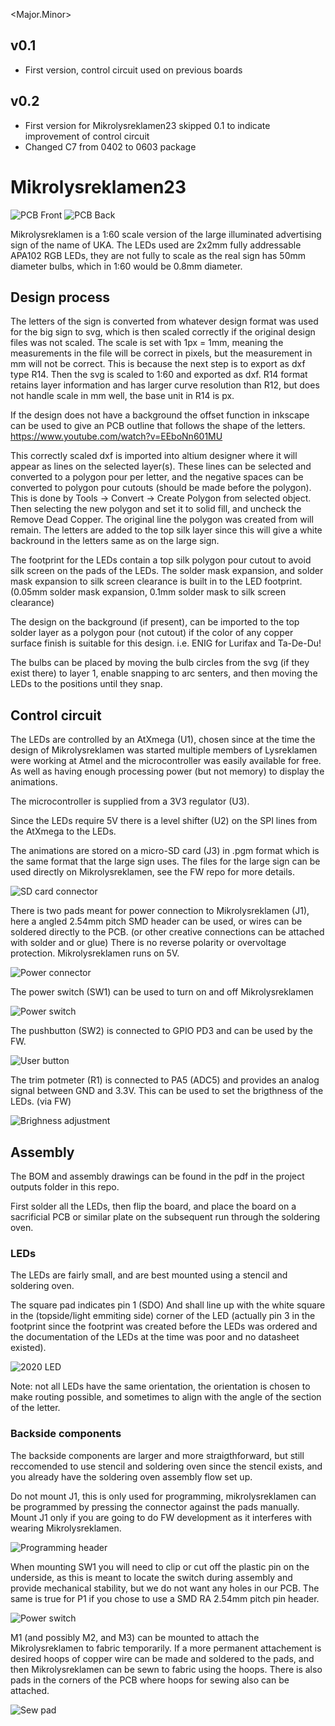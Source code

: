 \<Major.Minor\>

## v0.1
- First version, control circuit used on previous boards
## v0.2
- First version for Mikrolysreklamen23 skipped 0.1 to indicate improvement of control circuit
- Changed C7 from 0402 to 0603 package

# Mikrolysreklamen23

![PCB Front](img/PCB_Front.png "PCB Front")
![PCB Back](img/PCB_Back.png "PCB Back")

Mikrolysreklamen is a 1:60 scale version of the large illuminated advertising sign of the name of UKA. The LEDs used are 2x2mm fully addressable APA102 RGB LEDs, they are not fully to scale as the real sign has 50mm diameter bulbs, which in 1:60 would be 0.8mm diameter.

## Design process

The letters of the sign is converted from whatever design format was used for the big sign to svg, which is then scaled correctly if the original design files was not scaled. The scale is set with 1px = 1mm, meaning the measurements in the file will be correct in pixels, but the measurement in mm will not be correct. This is because the next step is to export as dxf type R14. Then the svg is scaled to 1:60 and exported as dxf. R14 format retains layer information and has larger curve resolution than R12, but does not handle scale in mm well, the base unit in R14 is px.

If the design does not have a background the offset function in inkscape can be used to give an PCB outline that follows the shape of the letters. https://www.youtube.com/watch?v=EEboNn601MU

This correctly scaled dxf is imported into altium designer where it will appear as lines on the selected layer(s). These lines can be selected and converted to a polygon pour per letter, and the negative spaces can be converted to polygon pour cutouts (should be made before the polygon). This is done by Tools -> Convert -> Create Polygon from selected object. Then selecting the new polygon and set it to solid fill, and uncheck the Remove Dead Copper. The original line the polygon was created from will remain. The letters are added to the top silk layer since this will give a white backround in the letters same as on the large sign.

The footprint for the LEDs contain a top silk polygon pour cutout to avoid silk screen on the pads of the LEDs. The solder mask expansion, and solder mask expansion to silk screen clearance is built in to the LED footprint. (0.05mm solder mask expansion, 0.1mm solder mask to silk screen clearance)

The design on the background (if present), can be imported to the top solder layer as a polygon pour (not cutout) if the color of any copper surface finish is suitable for this design. i.e. ENIG for Lurifax and Ta-De-Du!

The bulbs can be placed by moving the bulb circles from the svg (if they exist there) to layer 1, enable snapping to arc senters, and then moving the LEDs to the positions until they snap.

## Control circuit

The LEDs are controlled by an AtXmega (U1), chosen since at the time the design of Mikrolysreklamen was started multiple members of Lysreklamen were working at Atmel and the microcontroller was easily available for free. As well as having enough processing power (but not memory) to display the animations.

The microcontroller is supplied from a 3V3 regulator (U3).

Since the LEDs require 5V there is a level shifter (U2) on the SPI lines from the AtXmega to the LEDs.

The animations are stored on a micro-SD card (J3) in .pgm format which is the same format that the large sign uses. The files for the large sign can be used directly on Mikrolysreklamen, see the FW repo for more details.

![SD card connector](img/J3.png "J3")

There is two pads meant for power connection to Mikrolysreklamen (J1), here a angled 2.54mm pitch SMD header can be used, or wires can be soldered directly to the PCB. (or other creative connections can be attached with solder and or glue)
There is no reverse polarity or overvoltage protection. Mikrolysreklamen runs on 5V.

![Power connector](img/P1.png "P1")

The power switch (SW1) can be used to turn on and off Mikrolysreklamen

![Power switch](img/SW1.png "SW1")

The pushbutton (SW2) is connected to GPIO PD3 and can be used by the FW.

![User button](img/SW2.png "SW2")

The trim potmeter (R1) is connected to PA5 (ADC5) and provides an analog signal between GND and 3.3V. This can be used to set the brigthness of the LEDs. (via FW)

![Brighness adjustment](img/R1.png "R1")

## Assembly

The BOM and assembly drawings can be found in the pdf in the project outputs folder in this repo.

First solder all the LEDs, then flip the board, and place the board on a sacrificial PCB or similar plate on the subsequent run through the soldering oven.

### LEDs

The LEDs are fairly small, and are best mounted using a stencil and soldering oven.

The square pad indicates pin 1 (SDO) And shall line up with the white square in the (topside/light emmiting side) corner of the LED (actually pin 3 in the footprint since the footprint was created before the LEDs was ordered and the documentation of the LEDs at the time was poor and no datasheet existed).

![2020 LED](img/D1.png "D1")

Note: not all LEDs have the same orientation, the orientation is chosen to make routing possible, and sometimes to align with the angle of the section of the letter.

### Backside components

The backside components are larger and more straigthforward, but still reccomended to use stencil and soldering oven since the stencil exists, and you already have the soldering oven assembly flow set up.

Do not mount J1, this is only used for programming, mikrolysreklamen can be programmed by pressing the connector against the pads manually. Mount J1 only if you are going to do FW development as it interferes with wearing Mikrolysreklamen.

![Programming header](img/J1.png "J1")

When mounting SW1 you will need to clip or cut off the plastic pin on the underside, as this is meant to locate the switch during assembly and provide mechanical stability, but we do not want any holes in our PCB. The same is true for P1 if you chose to use a SMD RA 2.54mm pitch pin header.

![Power switch](img/SW1.png "SW1")

M1 (and possibly M2, and M3) can be mounted to attach the Mikrolysreklamen to fabric temporarily. If a more permanent attachement is desired hoops of copper wire can be made and soldered to the pads, and then Mikrolysreklamen can be sewn to fabric using the hoops. There is also pads in the corners of the PCB where hoops for sewing also can be attached.

![Sew pad](img/Sew_pad.png "Sew_pad")